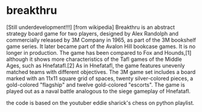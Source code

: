 # breakthru
[Still underdevelopment!!!]
[from wikipedia]
Breakthru is an abstract strategy board game for two players, designed by Alex Randolph and commercially released by 3M Company in 1965, as part of the 3M bookshelf game series. It later became part of the Avalon Hill bookcase games. It is no longer in production. The game has been compared to Fox and Hounds,[1] although it shows more characteristics of the Tafl games of the Middle Ages, such as Hnefatafl.[2] As in Hnefatafl, the game features unevenly matched teams with different objectives. The 3M game set includes a board marked with an 11x11 square grid of spaces, twenty silver-colored pieces, a gold-colored "flagship" and twelve gold-colored "escorts". The game is played out as a naval battle analogous to the siege gameplay of Hnefatafl.


the code is based on the youtuber eddie sharick's chess on python playlist.
